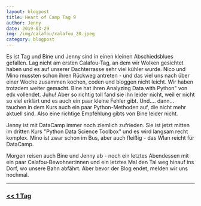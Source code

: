 ```yaml
---
layout: blogpost
title: Heart of Camp Tag 9
author: Jenny
date: 2019-03-29
img: /img/calafou/calafou_20.jpeg
category: blogpost
---
```


Es ist Tag und Bine und Jenny sind in einen kleinen Abschiedsblues gefallen. Lag nicht am ersten Calafou-Tag, an dem wir Wolken gesichtet haben und es auf unserer Dachterrasse sehr viel kühler wurde. Nico und Mino mussten schon ihren Rückweg antreten - und das viel uns nach über einer Woche zusammen kochen, coden und bloggen nicht leicht.
Wir haben trotzdem weiter gemacht. Bine hat ihren Analyzing Data with Python" von edx vollendet. Juhu! Aber so richtig toll fand sie ihn leider nicht, weil er nicht so viel erklärt und es auch ein paar kleine Fehler gibt. Und.... dann... tauchen in dem Kurs auch ein paar Python-Methoden auf, die nicht mehr aktuell sind. Also eine richtige Empfehlung gibts von Bine leider nicht.

Jenny ist mit DataCamp immer noch ziemlich zufrieden. Sie ist jetzt mitten im dritten Kurs "Python Data Science Toolbox" und es wird langsam recht komplex. Mino ist zwar schon im Bus, aber auch fleißig - das Wlan reicht für DataCamp.

Morgen reisen auch Bine und Jenny ab - noch ein letztes Abendessen mit ein paar Calafou-Bewohner:innen und ein letztes Mal den Tal weg hinauf ins Dorf, wo unsere Bahn abfährt. Aber bevor der Blog endet, melden wir uns nochmal.


***

### [<< 1 Tag](/calafou_28)
